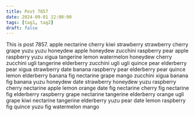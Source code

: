 ```yaml
---
title: Post 7857
date: 2024-09-01 12:00:00
tags: [tag1, tag2]
draft: false
---
```

This is post 7857.
apple
nectarine
cherry
kiwi
strawberry
strawberry
cherry
grape
yuzu
yuzu
honeydew
apple
honeydew
zucchini
raspberry
pear
apple
raspberry
yuzu
xigua
tangerine
lemon
watermelon
honeydew
cherry
zucchini
ugli
tangerine
elderberry
zucchini
ugli
ugli
quince
pear
elderberry
pear
xigua
strawberry
date
banana
raspberry
pear
elderberry
pear
quince
lemon
elderberry
banana
fig
nectarine
grape
mango
zucchini
xigua
banana
fig
banana
yuzu
honeydew
date
strawberry
honeydew
yuzu
raspberry
cherry
nectarine
apple
lemon
orange
date
fig
nectarine
cherry
fig
nectarine
fig
elderberry
raspberry
grape
nectarine
tangerine
elderberry
orange
ugli
grape
kiwi
nectarine
tangerine
elderberry
yuzu
pear
date
lemon
raspberry
fig
quince
yuzu
fig
watermelon
mango
